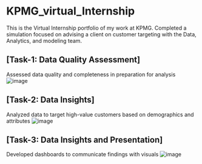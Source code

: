 # KPMG_virtual_Internship
This is the Virtual Internship portfolio of my work at KPMG.  Completed a simulation focused on advising a client on customer targeting with the Data, Analytics, and modeling team.
## [Task-1: Data Quality Assessment]
   Assessed data quality and completeness in preparation for analysis
![image](https://github.com/Sowmi26/KPMG_Internship/assets/89682900/e3060a14-e41f-4d45-b8a7-0aaa856c52fc)

## [Task-2: Data Insights]
  Analyzed data to target high-value customers based on demographics and attributes
![image](https://github.com/Sowmi26/KPMG_Internship/assets/89682900/9ef9f85a-25a4-4d80-8374-d5f7806d8217)

## [Task-3: Data Insights and Presentation]
  Developed dashboards to communicate findings with visuals
![image](https://github.com/Sowmi26/KPMG_Internship/assets/89682900/2ff7956c-d76f-48f1-b0c7-3b1d47189a9d)


